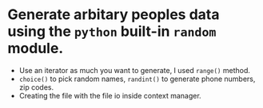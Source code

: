 # Generate arbitary peoples data using the `python` built-in `random` module.

- Use an iterator as much you want to generate, I used `range()` method.
- `choice()` to pick random names, `randint()` to generate phone numbers, zip codes.
- Creating the file with the file io inside context manager.
